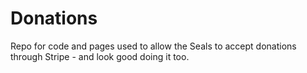 # Donations

Repo for code and pages used to allow the Seals to accept donations through Stripe - and look good doing it too.